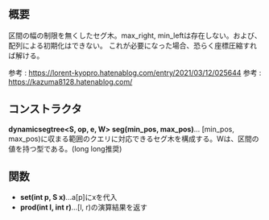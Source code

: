 ## 概要
区間の幅の制限を無くしたセグ木。max_right, min_leftは存在しない。および、配列による初期化はできない。
これが必要になった場合、恐らく座標圧縮すれば解ける。

参考 : https://lorent-kyopro.hatenablog.com/entry/2021/03/12/025644
参考 : https://kazuma8128.hatenablog.com/

## コンストラクタ
**dynamicsegtree\<S, op, e, W\> seg(min_pos, max_pos)**... [min_pos, max_pos)に収まる範囲のクエリに対応できるセグ木を構成する。Wは、区間の値を持つ型である。(long long推奨)

## 関数
- **set(int p, S x)**...a[p]にxを代入
- **prod(int l, int r)**...[l, r)の演算結果を返す

